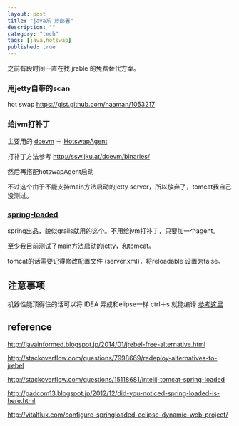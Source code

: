 ```yaml
---
layout: post
title: "java系 热部署"
description: ""
category: "tech"
tags: [java,hotswap]
published: true
---
```


之前有段时间一直在找 jreble 的免费替代方案。

### 用jetty自带的scan

hot swap
https://gist.github.com/naaman/1053217


### 给jvm打补丁

主要用的 [dcevm](https://github.com/dcevm/dcevm/releases) ＋ [HotswapAgent](https://github.com/HotswapProjects/HotswapAgent)

打补丁方法参考 http://ssw.jku.at/dcevm/binaries/

然后再搭配hotswapAgent启动

不过这个由于不能支持main方法启动的jetty server，所以放弃了，tomcat我自己没测过。


### [spring-loaded](https://github.com/spring-projects/spring-loaded)

spring出品，貌似grails就用的这个。不用给jvm打补丁，只要加一个agent。

至少我目前测试了main方法启动的jetty，和tomcat。

tomcat的话需要记得修改配置文件 (server.xml)，将reloadable 设置为false。




## 注意事项

机器性能顶得住的话可以将 IDEA 弄成和elipse一样 ctrl＋s 就能编译 [参考这里](https://groups.google.com/forum/#!topic/hotswapagent/BxAK_Clniss)



## reference

http://javainformed.blogspot.jp/2014/01/jrebel-free-alternative.html

http://stackoverflow.com/questions/7998669/redeploy-alternatives-to-jrebel

http://stackoverflow.com/questions/15118681/intelij-tomcat-spring-loaded

http://padcom13.blogspot.jp/2012/12/did-you-noticed-spring-loaded-is-here.html

http://vitalflux.com/configure-springloaded-eclipse-dynamic-web-project/

